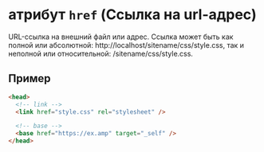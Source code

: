# атрибут `href` (Ссылка на url-адрес)

URL-ссылка на внешний файл или адрес. Ссылка может быть как полной или абсолютной: http://localhost/sitename/css/style.css, так и неполной или относительной: /sitename/css/style.css.

## Пример

```html
<head>
  <!-- link -->
  <link href="style.css" rel="stylesheet" />

  <!-- base -->
  <base href="https://ex.amp" target="_self" />
</head>
```
